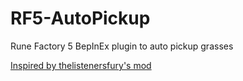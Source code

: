# RF5-AutoPickup
Rune Factory 5 BepInEx plugin to auto pickup grasses

[Inspired by thelistenersfury's mod](https://www.nexusmods.com/runefactory5/mods/4)